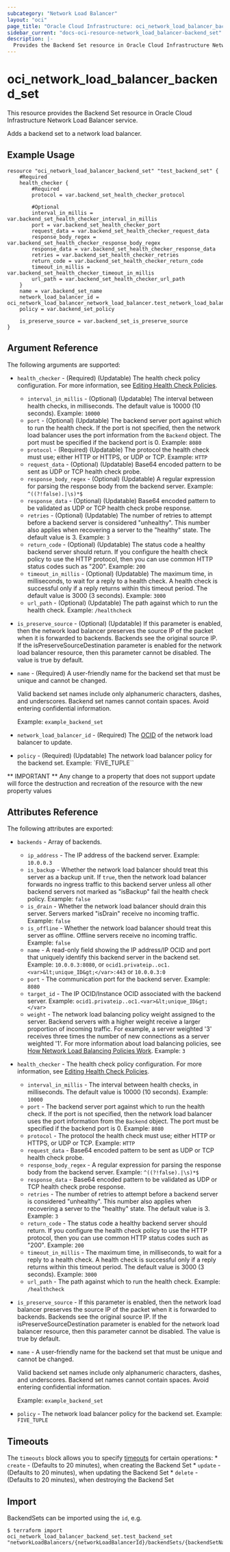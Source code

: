 ```yaml
---
subcategory: "Network Load Balancer"
layout: "oci"
page_title: "Oracle Cloud Infrastructure: oci_network_load_balancer_backend_set"
sidebar_current: "docs-oci-resource-network_load_balancer-backend_set"
description: |-
  Provides the Backend Set resource in Oracle Cloud Infrastructure Network Load Balancer service
---
```


# oci_network_load_balancer_backend_set
This resource provides the Backend Set resource in Oracle Cloud Infrastructure Network Load Balancer service.

Adds a backend set to a network load balancer.

## Example Usage

```hcl
resource "oci_network_load_balancer_backend_set" "test_backend_set" {
	#Required
	health_checker {
		#Required
		protocol = var.backend_set_health_checker_protocol

		#Optional
		interval_in_millis = var.backend_set_health_checker_interval_in_millis
		port = var.backend_set_health_checker_port
		request_data = var.backend_set_health_checker_request_data
		response_body_regex = var.backend_set_health_checker_response_body_regex
		response_data = var.backend_set_health_checker_response_data
		retries = var.backend_set_health_checker_retries
		return_code = var.backend_set_health_checker_return_code
		timeout_in_millis = var.backend_set_health_checker_timeout_in_millis
		url_path = var.backend_set_health_checker_url_path
	}
	name = var.backend_set_name
	network_load_balancer_id = oci_network_load_balancer_network_load_balancer.test_network_load_balancer.id
	policy = var.backend_set_policy

	is_preserve_source = var.backend_set_is_preserve_source
}
```

## Argument Reference

The following arguments are supported:

* `health_checker` - (Required) (Updatable) The health check policy configuration. For more information, see [Editing Health Check Policies](https://docs.cloud.oracle.com/iaas/Content/Balance/Tasks/editinghealthcheck.htm). 
	* `interval_in_millis` - (Optional) (Updatable) The interval between health checks, in milliseconds. The default value is 10000 (10 seconds).  Example: `10000` 
	* `port` - (Optional) (Updatable) The backend server port against which to run the health check. If the port is not specified, then the network load balancer uses the port information from the `Backend` object. The port must be specified if the backend port is 0.  Example: `8080` 
	* `protocol` - (Required) (Updatable) The protocol the health check must use; either HTTP or HTTPS, or UDP or TCP.  Example: `HTTP` 
	* `request_data` - (Optional) (Updatable) Base64 encoded pattern to be sent as UDP or TCP health check probe.
	* `response_body_regex` - (Optional) (Updatable) A regular expression for parsing the response body from the backend server.  Example: `^((?!false).|\s)*$` 
	* `response_data` - (Optional) (Updatable) Base64 encoded pattern to be validated as UDP or TCP health check probe response.
	* `retries` - (Optional) (Updatable) The number of retries to attempt before a backend server is considered "unhealthy". This number also applies when recovering a server to the "healthy" state. The default value is 3.  Example: `3` 
	* `return_code` - (Optional) (Updatable) The status code a healthy backend server should return. If you configure the health check policy to use the HTTP protocol, then you can use common HTTP status codes such as "200".  Example: `200` 
	* `timeout_in_millis` - (Optional) (Updatable) The maximum time, in milliseconds, to wait for a reply to a health check. A health check is successful only if a reply returns within this timeout period. The default value is 3000 (3 seconds).  Example: `3000` 
	* `url_path` - (Optional) (Updatable) The path against which to run the health check.  Example: `/healthcheck` 
* `is_preserve_source` - (Optional) (Updatable) If this parameter is enabled, then the network load balancer preserves the source IP of the packet when it is forwarded to backends. Backends see the original source IP. If the isPreserveSourceDestination parameter is enabled for the network load balancer resource, then this parameter cannot be disabled. The value is true by default. 
* `name` - (Required) A user-friendly name for the backend set that must be unique and cannot be changed.

	Valid backend set names include only alphanumeric characters, dashes, and underscores. Backend set names cannot contain spaces. Avoid entering confidential information.

	Example: `example_backend_set` 
* `network_load_balancer_id` - (Required) The [OCID](https://docs.cloud.oracle.com/iaas/Content/General/Concepts/identifiers.htm) of the network load balancer to update.
* `policy` - (Required) (Updatable) The network load balancer policy for the backend set.  Example: `FIVE_TUPLE`` 


** IMPORTANT **
Any change to a property that does not support update will force the destruction and recreation of the resource with the new property values

## Attributes Reference

The following attributes are exported:

* `backends` - Array of backends. 
	* `ip_address` - The IP address of the backend server. Example: `10.0.0.3` 
	* `is_backup` - Whether the network load balancer should treat this server as a backup unit. If `true`, then the network load balancer forwards no ingress traffic to this backend server unless all other backend servers not marked as "isBackup" fail the health check policy.  Example: `false` 
	* `is_drain` - Whether the network load balancer should drain this server. Servers marked "isDrain" receive no  incoming traffic.  Example: `false` 
	* `is_offline` - Whether the network load balancer should treat this server as offline. Offline servers receive no incoming traffic.  Example: `false` 
	* `name` - A read-only field showing the IP address/IP OCID and port that uniquely identify this backend server in the backend set.  Example: `10.0.0.3:8080`, or `ocid1.privateip..oc1.<var>&lt;unique_ID&gt;</var>:443` or `10.0.0.3:0` 
	* `port` - The communication port for the backend server.  Example: `8080` 
	* `target_id` - The IP OCID/Instance OCID associated with the backend server. Example: `ocid1.privateip..oc1.<var>&lt;unique_ID&gt;</var>` 
	* `weight` - The network load balancing policy weight assigned to the server. Backend servers with a higher weight receive a larger proportion of incoming traffic. For example, a server weighted '3' receives three times the number of new connections as a server weighted '1'. For more information about load balancing policies, see [How Network Load Balancing Policies Work](https://docs.cloud.oracle.com/iaas/Content/Balance/Reference/lbpolicies.htm).  Example: `3` 
* `health_checker` - The health check policy configuration. For more information, see [Editing Health Check Policies](https://docs.cloud.oracle.com/iaas/Content/Balance/Tasks/editinghealthcheck.htm). 
	* `interval_in_millis` - The interval between health checks, in milliseconds. The default value is 10000 (10 seconds).  Example: `10000` 
	* `port` - The backend server port against which to run the health check. If the port is not specified, then the network load balancer uses the port information from the `Backend` object. The port must be specified if the backend port is 0.  Example: `8080` 
	* `protocol` - The protocol the health check must use; either HTTP or HTTPS, or UDP or TCP.  Example: `HTTP` 
	* `request_data` - Base64 encoded pattern to be sent as UDP or TCP health check probe.
	* `response_body_regex` - A regular expression for parsing the response body from the backend server.  Example: `^((?!false).|\s)*$` 
	* `response_data` - Base64 encoded pattern to be validated as UDP or TCP health check probe response.
	* `retries` - The number of retries to attempt before a backend server is considered "unhealthy". This number also applies when recovering a server to the "healthy" state. The default value is 3.  Example: `3` 
	* `return_code` - The status code a healthy backend server should return. If you configure the health check policy to use the HTTP protocol, then you can use common HTTP status codes such as "200".  Example: `200` 
	* `timeout_in_millis` - The maximum time, in milliseconds, to wait for a reply to a health check. A health check is successful only if a reply returns within this timeout period. The default value is 3000 (3 seconds).  Example: `3000` 
	* `url_path` - The path against which to run the health check.  Example: `/healthcheck` 
* `is_preserve_source` - If this parameter is enabled, then the network load balancer preserves the source IP of the packet when it is forwarded to backends. Backends see the original source IP. If the isPreserveSourceDestination parameter is enabled for the network load balancer resource, then this parameter cannot be disabled. The value is true by default. 
* `name` - A user-friendly name for the backend set that must be unique and cannot be changed.

	Valid backend set names include only alphanumeric characters, dashes, and underscores. Backend set names cannot contain spaces. Avoid entering confidential information.

	Example: `example_backend_set` 
* `policy` - The network load balancer policy for the backend set.  Example: `FIVE_TUPLE` 

## Timeouts

The `timeouts` block allows you to specify [timeouts](https://registry.terraform.io/providers/hashicorp/oci/latest/docs/guides/changing_timeouts) for certain operations:
	* `create` - (Defaults to 20 minutes), when creating the Backend Set
	* `update` - (Defaults to 20 minutes), when updating the Backend Set
	* `delete` - (Defaults to 20 minutes), when destroying the Backend Set


## Import

BackendSets can be imported using the `id`, e.g.

```
$ terraform import oci_network_load_balancer_backend_set.test_backend_set "networkLoadBalancers/{networkLoadBalancerId}/backendSets/{backendSetName}" 
```

